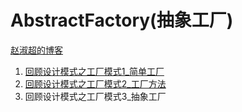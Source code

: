 # AbstractFactory(抽象工厂)


[赵淑超的博客](http://ifarseer.github.io/)

1. [回顾设计模式之工厂模式1_简单工厂](http://ifarseer.github.io/2016/04/14/%E5%9B%9E%E9%A1%BE%E8%AE%BE%E8%AE%A1%E6%A8%A1%E5%BC%8F%E4%B9%8B%E5%B7%A5%E5%8E%82%E6%A8%A1%E5%BC%8F1_%E7%AE%80%E5%8D%95%E5%B7%A5%E5%8E%82/)
2. [回顾设计模式之工厂模式2_工厂方法](http://ifarseer.github.io/2016/04/17/%E5%9B%9E%E9%A1%BE%E8%AE%BE%E8%AE%A1%E6%A8%A1%E5%BC%8F%E4%B9%8B%E5%B7%A5%E5%8E%82%E6%A8%A1%E5%BC%8F2_%E5%B7%A5%E5%8E%82%E6%96%B9%E6%B3%95/)
3. 回顾设计模式之工厂模式3_抽象工厂